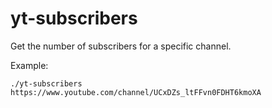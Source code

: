 # yt-subscribers

Get the number of subscribers for a specific channel.

Example:

```
./yt-subscribers https://www.youtube.com/channel/UCxDZs_ltFFvn0FDHT6kmoXA
```
